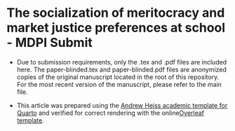 #  The socialization of meritocracy and market justice preferences at school - MDPI Submit

* Due to submission requirements, only the .tex and .pdf files are included here. The paper-blinded.tex and paper-blinded.pdf files are anonymized copies of the original manuscript located in the root of this repository. For the most recent version of the manuscript, please refer to the main file.

* This article was prepared using the [Andrew Heiss academic template for Quarto](https://github.com/andrewheiss/hikmah-academic-quarto/tree/main) and verified for correct rendering with the online[Overleaf template]((https://www.overleaf.com/latex/templates/mdpi-article-template/fcpwsspfzsph)). 




